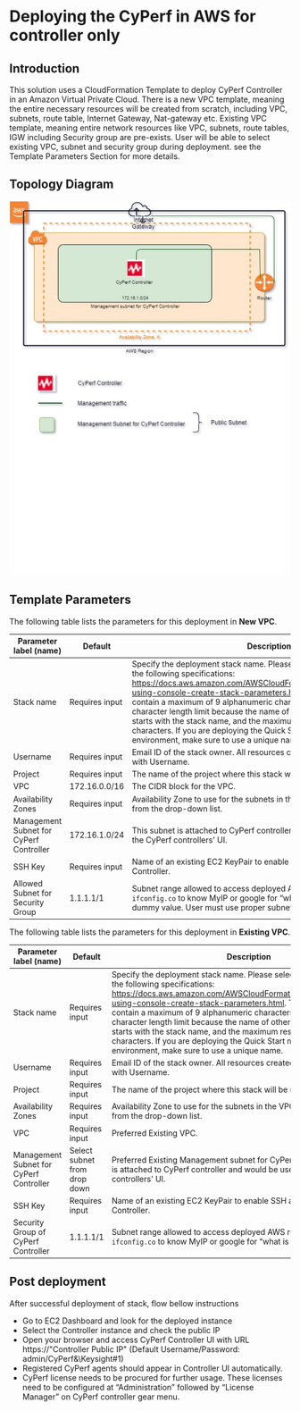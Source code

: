 # Deploying the CyPerf in AWS for controller only      
## Introduction
This solution uses a CloudFormation Template to deploy CyPerf Controller in an Amazon Virtual Private Cloud.
There is a new VPC template, meaning the entire necessary resources will be created from scratch, including VPC, subnets, route table, Internet Gateway, Nat-gateway etc. 
Existing VPC template, meaning entire network resources like VPC, subnets, route tables, IGW including Security group are pre-exists. User will be able to select existing VPC, subnet and security group during deployment.
see the Template Parameters Section for more details. 

## Topology Diagram
![cyperf_controller](cyperf_controller.jpg)

## Template Parameters
The following table lists the parameters for this deployment in **New VPC**.

| **Parameter label (name)**                   | **Default**            | **Description**  |
| ----------------------- | ----------------- | ----- |
| Stack name            | Requires input   | Specify the deployment stack name. Please select the stack name as per the following specifications: https://docs.aws.amazon.com/AWSCloudFormation/latest/UserGuide/cfn-using-console-create-stack-parameters.html. The stack name can contain a maximum of 9 alphanumeric characters. Amazon imposes this character length limit because the name of other resources from this stack starts with the stack name, and the maximum resource name length is 64 characters. If you are deploying the Quick Start multiple times in the same environment, make sure to use a unique name. |
| Username      | Requires input       | Email ID of the stack owner. All resources created by this stack are tagged with Username. |
| Project | Requires input | The name of the project where this stack will be used. |
| VPC | 172.16.0.0/16 |The CIDR block for the VPC. |
| Availability Zones | Requires input | Availability Zone to use for the subnets in the VPC. Select Availability Zone from the drop-down list. |
| Management Subnet for CyPerf Controller | 172.16.1.0/24 | This subnet is attached to CyPerf controller and would be used to access the CyPerf controllers' UI. |
| SSH Key                   | Requires input            | Name of an existing EC2 KeyPair to enable SSH access to the CyPerf Controller.  |
| Allowed Subnet for Security Group      | 1.1.1.1/1      | Subnet range allowed to access deployed AWS resources. Execute `curl ifconfig.co` to know MyIP or google for “what is my IP”. Default value is dummy value. User must use proper subnet range.  |

The following table lists the parameters for this deployment in **Existing VPC**.

| **Parameter label (name)**                   | **Default**            | **Description**  |
| ----------------------- | ----------------- | ----- |
| Stack name      | Requires input     | Specify the deployment stack name. Please select the stack name as per the following specifications: https://docs.aws.amazon.com/AWSCloudFormation/latest/UserGuide/cfn-using-console-create-stack-parameters.html. The stack name can contain a maximum of 9 alphanumeric characters. Amazon imposes this character length limit because the name of other resources from this stack starts with the stack name, and the maximum resource name length is 64 characters. If you are deploying the Quick Start multiple times in the same environment, make sure to use a unique name.  |
| Username                  | Requires input            | Email ID of the stack owner. All resources created by this stack are tagged with Username.  | 
| Project                  | Requires input            | The name of the project where this stack will be used.  | 
| Availability Zones                  | Requires input            | Availability Zone to use for the subnets in the VPC. Select Availability Zone from the drop-down list.  | 
| VPC                  | Requires input          | Preferred Existing VPC.  | 
| Management Subnet for CyPerf Controller                  | Select subnet from drop down            | Preferred Existing Management subnet for CyPerf Controller. This subnet is attached to CyPerf controller and would be used to access the CyPerf controllers' UI.  |
| SSH Key                   | Requires input            | Name of an existing EC2 KeyPair to enable SSH access to the CyPerf Controller.  | 
| Security Group of CyPerf Controller                  | 1.1.1.1/1            | Subnet range allowed to access deployed AWS resources. Execute `curl ifconfig.co` to know MyIP or google for “what is my IP”.  |

## Post deployment

After successful deployment of stack, flow bellow instructions

-	Go to EC2 Dashboard and look for the deployed instance
-	Select the Controller instance and check the public IP 
-	Open your browser and access CyPerf Controller UI with URL https://"Controller Public IP" (Default Username/Password: admin/CyPerf&\Keysight#1)
-   Registered CyPerf agents should appear in Controller UI automatically.
-   CyPerf license needs to be procured for further usage. These licenses need to be configured at “Administration” followed by “License Manager” on CyPerf controller gear menu.